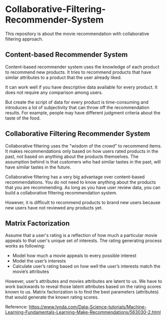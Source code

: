 # Collaborative-Filtering-Recommender-System
This repository is about the movie recommendation with collaborative filtering approach.

## Content-based Recommender System
Content-based recommender system uses the knowledge of each product to recommend new products. It tries to recommend products that have similar attributes to a product that the user already liked. 

It can work well if you have descriptive data available for every product. It does not require any comparison among users.

But create the script of data for every product is time-consuming and introduces a lot of subjectivity that can throw off the recommendation results. For example, people may have different judgment criteria about the taste of the food. 

## Collaborative Filtering Recommender System 
Collaborative filtering uses the "wisdom of the crowd" to recommend items. It makes recommendations only based on how users rated products in the past, not based on anything about the products themselves. The assumption behind is that customers who had similar tastes in the past, will have similar tastes in the future. 

Collaborative filtering has a very big advantage over content-based recommendations. You do not need to know anything about the products that you are recommending. As long as you have user review data, you can build a collaborative filtering recommendation system. 

However, it is difficult to recommend products to brand new users because new users have not reviewed any products yet. 

## Matrix Factorization
Assume that a user's rating is a reflection of how much a particular movie appeals to that user's unique set of interests. The rating generating process works as following:
-	Model how much a movie appeals to every possible interest
-	Model the user’s interests
-	Calculate user’s rating based on how well the user’s interests match the movie’s attributes

However, user’s attributes and movies attributes are latent to us. We have to work backwards to reveal those latent attributes based on the rating scores known to us. Matrix factorization is to find the best parameters (attributes) that would generate the known rating scores. 

Reference: https://www.lynda.com/Data-Science-tutorials/Machine-Learning-Fundamentals-Learning-Make-Recommendations/563030-2.html
